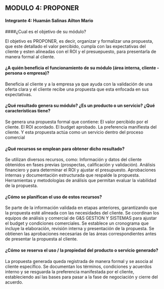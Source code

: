 ## MODULO 4: PROPONER 
#### Integrante 4: Huamán Salinas Ailton Mario

####¿Cual es el objetivo de su módulo?

El objetivo es PROPONER, es decir, organizar y formalizar una propuesta, que este detallado el valor percibido, cumpla con las expectativas del cliente y esten alineadas con el ROI y el presuepuesto, para presentarla de manera formal al cliente.

#### ¿A quién beneficia el funcionamiento de su módulo (área interna, cliente - persona o empresa)?

Beneficia al cliente y a la empresa ya que ayuda con la validación de una oferta clara y el cliente recibe una propuesta que esta enfocada en sus expectativas. 


#### ¿Qué resultado genera su módulo? ¿Es un producto o un servicio? ¿Qué características tiene?

Se genera una propuesta formal que contiene:
El valor percibido por el cliente.
El ROI acordado.
El budget aprobado.
La preferencia manifiesta del cliente.
Y esta propuesta actúa como un servicio dentro del proceso comercial


#### ¿Qué recursos se emplean para obtener dicho resultado?

Se utilizan diversos recursos, como:
Información y datos del cliente obtenidos en fases previas (prospectas, calificación y validación).
Análisis financiero y para determinar el ROI y ajustar el presupuesto.
Aprobaciones internas y documentación estructurada que respalde la propuesta.
Herramientas y metodologías de análisis que permitan evaluar la viabilidad de la propuesta.


#### ¿Cómo se planifican el uso de estos recursos?

Se parte de la información validada en etapas anteriores, garantizando que la propuesta esté alineada con las necesidades del cliente.
Se coordinan los equipos de análisis y comercial de G&S GESTION Y SISTEMAS para ajustar el budget y condiciones comerciales.
Se establece un cronograma que incluye la elaboración, revisión interna y presentación de la propuesta.
Se obtienen las aprobaciones necesarias de las áreas correspondientes antes de presentar la propuesta al cliente.


#### ¿Cómo se reserva el uso / la propiedad del producto o servicio generado?

La propuesta generada queda registrada de manera formal y se asocia al cliente específico. Se documentan los términos, condiciones y acuerdos interno y se resguarda la preferencia manifestada por el cliente, estableciendo así las bases para pasar a la fase de negociación y cierre del acuerdo.
